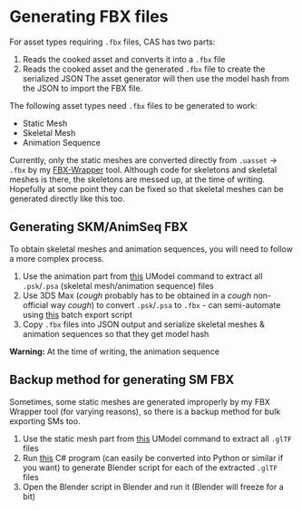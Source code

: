 # Generating FBX files
For asset types requiring `.fbx` files, CAS has two parts:
1. Reads the cooked asset and converts it into a `.fbx` file
2. Reads the cooked asset and the generated `.fbx` file to create the serialized JSON
The asset generator will then use the model hash from the JSON to import the FBX file.

The following asset types need `.fbx` files to be generated to work:
- Static Mesh
- Skeletal Mesh
- Animation Sequence

Currently, only the static meshes are converted directly from `.uasset` -> `.fbx` by my [FBX-Wrapper](https://github.com/Buckminsterfullerene02/FBX-Wrapper) tool. Although code for skeletons and skeletal meshes is there, the skeletons are messed up, at the time of writing. Hopefully at some point they can be fixed so that skeletal meshes can be generated directly like this too.

## Generating SKM/AnimSeq FBX
To obtain skeletal meshes and animation sequences, you will need to follow a more complex process.

1. Use the animation part from [this](https://gist.github.com/Buckminsterfullerene02/789fb38a2f1ccd2ef55262a90be578d9) UModel command to extract all `.psk`/`.psa` (skeletal mesh/animation sequence) files
2. Use 3DS Max (*cough* probably has to be obtained in a *cough* non-official way *cough*) to convert `.psk`/`.psa` to `.fbx` - can semi-automate using [this](https://gist.github.com/Buckminsterfullerene02/12947999641c6a290f2cbbaf4e0ee313) batch export script
3. Copy `.fbx` files into JSON output and serialize skeletal meshes & animation sequences so that they get model hash 

**Warning:** At the time of writing, the animation sequence

## Backup method for generating SM FBX
Sometimes, some static meshes are generated improperly by my FBX Wrapper tool (for varying reasons), so there is a backup method for bulk exporting SMs too.

1. Use the static mesh part from [this](https://gist.github.com/Buckminsterfullerene02/789fb38a2f1ccd2ef55262a90be578d9) UModel command to extract all `.glTF` files
2. Run [this](https://gist.github.com/Buckminsterfullerene02/6b49374b8a8da0d992e73a22c9e0d7dc) C# program (can easily be converted into Python or similar if you want) to generate Blender script for each of the extracted `.glTF` files
3. Open the Blender script in Blender and run it (Blender will freeze for a bit)

